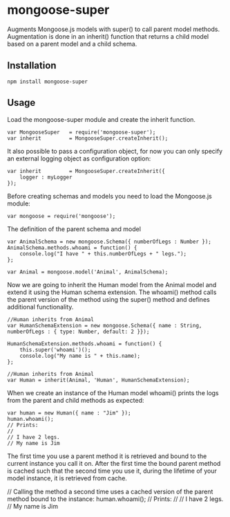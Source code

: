 # mongoose-super
Augments Mongoose.js models with super() to call parent model methods. Augmentation is done in an inherit() function that returns a child model based on a parent model and a child schema.

## Installation

    npm install mongoose-super
    
## Usage

Load the mongoose-super module and create the inherit function.

    var MongooseSuper   = require('mongoose-super');
    var inherit         = MongooseSuper.createInherit();
    
It also possible to pass a configuration object, for now you can only specify an external logging object as configuration option:

    var inherit         = MongooseSuper.createInherit({
        logger : myLogger
    });
    
Before creating schemas and models you need to load the Mongoose.js module:

    var mongoose = require('mongoose');

The definition of the parent schema and model

    var AnimalSchema = new mongoose.Schema({ numberOfLegs : Number });
    AnimalSchema.methods.whoami = function() {
        console.log("I have " + this.numberOfLegs + " legs.");
    };

    var Animal = mongoose.model('Animal', AnimalSchema);

Now we are going to inherit the Human model from the Animal model and extend it using the Human schema extension. 
The whoami() method calls the parent version of the method using the super() method and defines additional functionality.

    //Human inherits from Animal
    var HumanSchemaExtension = new mongoose.Schema({ name : String,  numberOfLegs : { type: Number, default: 2 }});
    
    HumanSchemaExtension.methods.whoami = function() {
        this.super('whoami')();
        console.log("My name is " + this.name);
    };

    //Human inherits from Animal
    var Human = inherit(Animal, 'Human', HumanSchemaExtension);

When we create an instance of the Human model whoami() prints the logs from the parent and child methods as expected:

    var human = new Human({ name : "Jim" });
    human.whoami();
    // Prints:
    //
    // I have 2 legs.
    // My name is Jim
    
The first time you use a parent method it is retrieved and bound to the current instance you call it on.
After the first time the bound parent method is cached such that the second time you use it, during the lifetime of 
your model instance, it is retrieved from cache.
 
   // Calling the method a second time uses a cached version of the parent method bound to the instance:
   human.whoami();
   // Prints:
   //
   // I have 2 legs.
   // My name is Jim
  